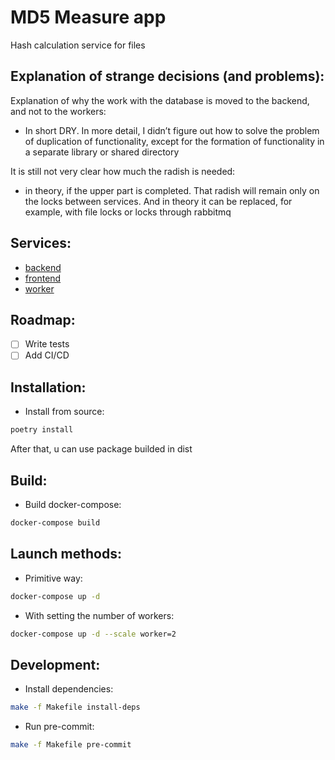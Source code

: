 # MD5 Measure app

Hash calculation service for files

## Explanation of strange decisions (and problems):
Explanation of why the work with the database is moved to the backend, and not to the workers:
- In short DRY. In more detail, I didn’t figure out how to solve the problem of duplication of functionality, except for the formation of functionality in a separate library or shared directory

It is still not very clear how much the radish is needed:
- in theory, if the upper part is completed. That radish will remain only on the locks between services. And in theory it can be replaced, for example, with file locks or locks through rabbitmq



## Services:

- [backend](./backend/README.md)
- [frontend](./frontend/README.md)
- [worker](./worker/README.md)

## Roadmap:

- [ ] Write tests
- [ ] Add CI/CD

## Installation:

- Install from source:
```bash
poetry install
```
After that, u can use package builded in dist

## Build:

- Build docker-compose:
```bash
docker-compose build
```

## Launch methods:
- Primitive way:
```bash
docker-compose up -d
```

- With setting the number of workers:
```bash
docker-compose up -d --scale worker=2
```

## Development:

- Install dependencies:
```bash
make -f Makefile install-deps
```
- Run pre-commit:
```bash
make -f Makefile pre-commit
```
